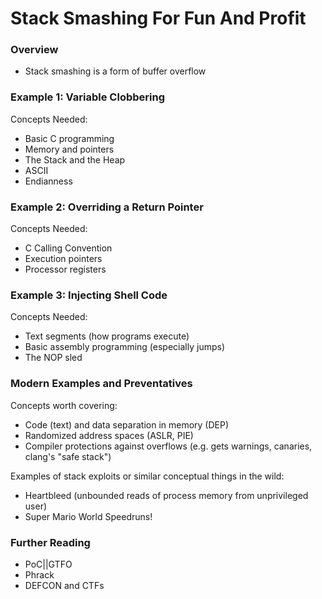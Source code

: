 # Stack Smashing For Fun And Profit

### Overview

* Stack smashing is a form of buffer overflow

### Example 1: Variable Clobbering

Concepts Needed:
* Basic C programming
* Memory and pointers
* The Stack and the Heap
* ASCII
* Endianness

### Example 2: Overriding a Return Pointer

Concepts Needed:
* C Calling Convention
* Execution pointers
* Processor registers

### Example 3: Injecting Shell Code

Concepts Needed:
* Text segments (how programs execute)
* Basic assembly programming (especially jumps)
* The NOP sled

### Modern Examples and Preventatives

Concepts worth covering:
* Code (text) and data separation in memory (DEP)
* Randomized address spaces (ASLR, PIE)
* Compiler protections against overflows (e.g. gets warnings, canaries,
  clang's "safe stack")

Examples of stack exploits or similar conceptual things in the wild:
* Heartbleed (unbounded reads of process memory from unprivileged user)
* Super Mario World Speedruns!

### Further Reading

* PoC||GTFO
* Phrack
* DEFCON and CTFs

